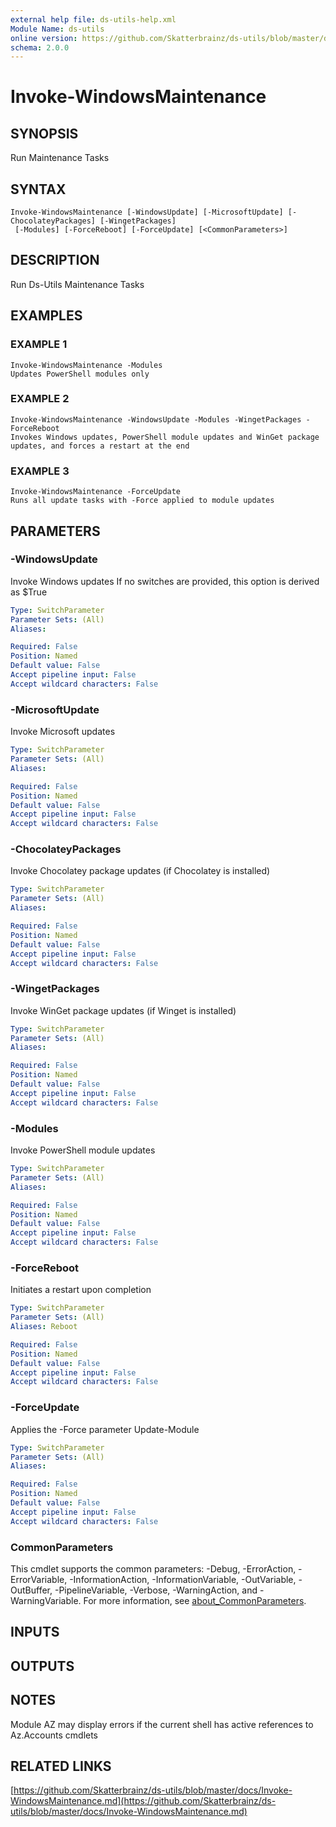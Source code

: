 ```yaml
---
external help file: ds-utils-help.xml
Module Name: ds-utils
online version: https://github.com/Skatterbrainz/ds-utils/blob/master/docs/Invoke-WindowsMaintenance.md
schema: 2.0.0
---
```


# Invoke-WindowsMaintenance

## SYNOPSIS
Run Maintenance Tasks

## SYNTAX

```
Invoke-WindowsMaintenance [-WindowsUpdate] [-MicrosoftUpdate] [-ChocolateyPackages] [-WingetPackages]
 [-Modules] [-ForceReboot] [-ForceUpdate] [<CommonParameters>]
```

## DESCRIPTION
Run Ds-Utils Maintenance Tasks

## EXAMPLES

### EXAMPLE 1
```
Invoke-WindowsMaintenance -Modules
Updates PowerShell modules only
```

### EXAMPLE 2
```
Invoke-WindowsMaintenance -WindowsUpdate -Modules -WingetPackages -ForceReboot
Invokes Windows updates, PowerShell module updates and WinGet package updates, and forces a restart at the end
```

### EXAMPLE 3
```
Invoke-WindowsMaintenance -ForceUpdate
Runs all update tasks with -Force applied to module updates
```

## PARAMETERS

### -WindowsUpdate
Invoke Windows updates
If no switches are provided, this option is derived as $True

```yaml
Type: SwitchParameter
Parameter Sets: (All)
Aliases:

Required: False
Position: Named
Default value: False
Accept pipeline input: False
Accept wildcard characters: False
```

### -MicrosoftUpdate
Invoke Microsoft updates

```yaml
Type: SwitchParameter
Parameter Sets: (All)
Aliases:

Required: False
Position: Named
Default value: False
Accept pipeline input: False
Accept wildcard characters: False
```

### -ChocolateyPackages
Invoke Chocolatey package updates (if Chocolatey is installed)

```yaml
Type: SwitchParameter
Parameter Sets: (All)
Aliases:

Required: False
Position: Named
Default value: False
Accept pipeline input: False
Accept wildcard characters: False
```

### -WingetPackages
Invoke WinGet package updates (if Winget is installed)

```yaml
Type: SwitchParameter
Parameter Sets: (All)
Aliases:

Required: False
Position: Named
Default value: False
Accept pipeline input: False
Accept wildcard characters: False
```

### -Modules
Invoke PowerShell module updates

```yaml
Type: SwitchParameter
Parameter Sets: (All)
Aliases:

Required: False
Position: Named
Default value: False
Accept pipeline input: False
Accept wildcard characters: False
```

### -ForceReboot
Initiates a restart upon completion

```yaml
Type: SwitchParameter
Parameter Sets: (All)
Aliases: Reboot

Required: False
Position: Named
Default value: False
Accept pipeline input: False
Accept wildcard characters: False
```

### -ForceUpdate
Applies the -Force parameter Update-Module

```yaml
Type: SwitchParameter
Parameter Sets: (All)
Aliases:

Required: False
Position: Named
Default value: False
Accept pipeline input: False
Accept wildcard characters: False
```

### CommonParameters
This cmdlet supports the common parameters: -Debug, -ErrorAction, -ErrorVariable, -InformationAction, -InformationVariable, -OutVariable, -OutBuffer, -PipelineVariable, -Verbose, -WarningAction, and -WarningVariable. For more information, see [about_CommonParameters](http://go.microsoft.com/fwlink/?LinkID=113216).

## INPUTS

## OUTPUTS

## NOTES
Module AZ may display errors if the current shell has active references to Az.Accounts cmdlets

## RELATED LINKS

[https://github.com/Skatterbrainz/ds-utils/blob/master/docs/Invoke-WindowsMaintenance.md](https://github.com/Skatterbrainz/ds-utils/blob/master/docs/Invoke-WindowsMaintenance.md)

